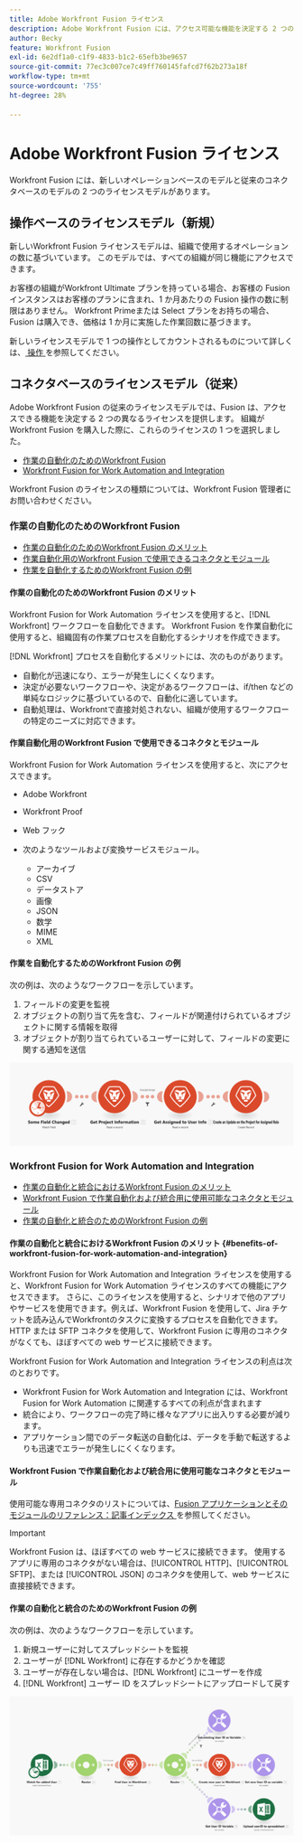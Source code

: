 ```yaml
---
title: Adobe Workfront Fusion ライセンス
description: Adobe Workfront Fusion には、アクセス可能な機能を決定する 2 つの異なるライセンスが用意されています。組織が Workfront Fusion を購入した際に、これらのライセンスの 1 つを選択しました。
author: Becky
feature: Workfront Fusion
exl-id: 6e2df1a0-c1f9-4833-b1c2-65efb3be9657
source-git-commit: 77ec3c007ce7c49ff760145fafcd7f62b273a18f
workflow-type: tm+mt
source-wordcount: '755'
ht-degree: 28%

---
```


# Adobe Workfront Fusion ライセンス

Workfront Fusion には、新しいオペレーションベースのモデルと従来のコネクタベースのモデルの 2 つのライセンスモデルがあります。

## 操作ベースのライセンスモデル（新規）

新しいWorkfront Fusion ライセンスモデルは、組織で使用するオペレーションの数に基づいています。 このモデルでは、すべての組織が同じ機能にアクセスできます。

お客様の組織がWorkfront Ultimate プランを持っている場合、お客様の Fusion インスタンスはお客様のプランに含まれ、1 か月あたりの Fusion 操作の数に制限はありません。 Workfront Primeまたは Select プランをお持ちの場合、Fusion は購入でき、価格は 1 か月に実施した作業回数に基づきます。

新しいライセンスモデルで 1 つの操作としてカウントされるものについて詳しくは、[ 操作 ](/help/workfront-fusion/set-up-and-manage-workfront-fusion/licensing-operations-overview/operations-in-workfront-fusion.md) を参照してください。

## コネクタベースのライセンスモデル（従来）

Adobe Workfront Fusion の従来のライセンスモデルでは、Fusion は、アクセスできる機能を決定する 2 つの異なるライセンスを提供します。 組織が Workfront Fusion を購入した際に、これらのライセンスの 1 つを選択しました。

* [作業の自動化のためのWorkfront Fusion](#workfront-fusion-for-work-automation)
* [Workfront Fusion for Work Automation and Integration](#workfront-fusion-for-work-automation-and-integration)

Workfront Fusion のライセンスの種類については、Workfront Fusion 管理者にお問い合わせください。

### 作業の自動化のためのWorkfront Fusion

* [作業の自動化のためのWorkfront Fusion のメリット](#benefits-of-workfront-fusion-for-work-automation)
* [作業自動化用のWorkfront Fusion で使用できるコネクタとモジュール](#connectors-and-modules-available-for-workfront-fusion-for-work-automation)
* [作業を自動化するためのWorkfront Fusion の例](#example-of-workfront-fusion-for-work-automation)

#### 作業の自動化のためのWorkfront Fusion のメリット

Workfront Fusion for Work Automation ライセンスを使用すると、[!DNL Workfront] ワークフローを自動化できます。 Workfront Fusion を作業自動化に使用すると、組織固有の作業プロセスを自動化するシナリオを作成できます。

[!DNL Workfront] プロセスを自動化するメリットには、次のものがあります。

* 自動化が迅速になり、エラーが発生しにくくなります。
* 決定が必要ないワークフローや、決定があるワークフローは、if/then などの単純なロジックに基づいているので、自動化に適しています。
* 自動処理は、Workfrontで直接対処されない、組織が使用するワークフローの特定のニーズに対応できます。

#### 作業自動化用のWorkfront Fusion で使用できるコネクタとモジュール

Workfront Fusion for Work Automation ライセンスを使用すると、次にアクセスできます。

* Adobe Workfront
* Workfront Proof
* Web フック
* 次のようなツールおよび変換サービスモジュール。

   * アーカイブ
   * CSV
   * データストア
   * 画像
   * JSON
   * 数学
   * MIME
   * XML

#### 作業を自動化するためのWorkfront Fusion の例

次の例は、次のようなワークフローを示しています。

1. フィールドの変更を監視
1. オブジェクトの割り当て先を含む、フィールドが関連付けられているオブジェクトに関する情報を取得
1. オブジェクトが割り当てられているユーザーに対して、フィールドの変更に関する通知を送信

![ 自動処理の例 ](assets/fusion-template-example.png)

### Workfront Fusion for Work Automation and Integration

* [作業の自動化と統合におけるWorkfront Fusion のメリット](#benefits-of-workfront-fusion-for-work-automation-and-integration)
* [Workfront Fusion で作業自動化および統合用に使用可能なコネクタとモジュール](#connectors-and-modules-available-for-workfront-fusion-for-work-automation-and-integration)
* [作業の自動化と統合のためのWorkfront Fusion の例](#example-of-workfront-fusion-for-work-automation-and-integration)

#### 作業の自動化と統合におけるWorkfront Fusion のメリット {#benefits-of-workfront-fusion-for-work-automation-and-integration}

Workfront Fusion for Work Automation and Integration ライセンスを使用すると、Workfront Fusion for Work Automation ライセンスのすべての機能にアクセスできます。 さらに、このライセンスを使用すると、シナリオで他のアプリやサービスを使用できます。例えば、Workfront Fusion を使用して、Jira チケットを読み込んでWorkfrontのタスクに変換するプロセスを自動化できます。 HTTP または SFTP コネクタを使用して、Workfront Fusion に専用のコネクタがなくても、ほぼすべての web サービスに接続できます。

Workfront Fusion for Work Automation and Integration ライセンスの利点は次のとおりです。

* Workfront Fusion for Work Automation and Integration には、Workfront Fusion for Work Automation に関連するすべての利点が含まれます
* 統合により、ワークフローの完了時に様々なアプリに出入りする必要が減ります。
* アプリケーション間でのデータ転送の自動化は、データを手動で転送するよりも迅速でエラーが発生しにくくなります。

#### Workfront Fusion で作業自動化および統合用に使用可能なコネクタとモジュール

使用可能な専用コネクタのリストについては、[Fusion アプリケーションとそのモジュールのリファレンス：記事インデックス ](/help/workfront-fusion/references/apps-and-modules/apps-and-modules-toc.md) を参照してください。

>[!IMPORTANT]
>
>Workfront Fusion は、ほぼすべての web サービスに接続できます。 使用するアプリに専用のコネクタがない場合は、[!UICONTROL HTTP]、[!UICONTROL SFTP]、または [!UICONTROL JSON] のコネクタを使用して、web サービスに直接接続できます。

#### 作業の自動化と統合のためのWorkfront Fusion の例

次の例は、次のようなワークフローを示しています。

1. 新規ユーザーに対してスプレッドシートを監視
1. ユーザーが [!DNL Workfront] に存在するかどうかを確認
1. ユーザーが存在しない場合は、[!DNL Workfront] にユーザーを作成
1. [!DNL Workfront] ユーザー ID をスプレッドシートにアップロードして戻す

![ 自動化シナリオの例 ](assets/fusion-integration-example.png)
